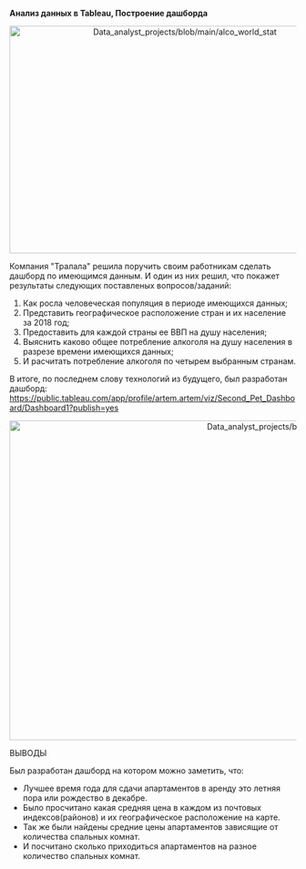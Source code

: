 
**Анализ данных в Tableau, Построение дашборда**

<p align="center"><img src="https://github.com/ArtemPlgn/Data_analyst_projects/blob/main/alco_world_stat/alco.jpg" alt="Data_analyst_projects/blob/main/alco_world_stat" border="0" style='width:600px;height:400px'/>

  
Компания "Тралала" решила поручить своим работникам сделать дашборд по имеющимся данным. И один из них решил, что покажет результаты следующих поставленых вопросов/заданий:
  
  1. Как росла человеческая популяция в периоде имеющихся данных;
  2. Представить географическое расположение стран и их население за 2018 год;
  3. Предоставить для каждой страны ее ВВП на душу населения;
  4. Выяснить каково общее потребление алкоголя на душу населения в разрезе времени имеющихся данных;
  5. И расчитать потребление алкоголя по четырем выбранным странам.
  
  
В итоге, по последнем слову технологий из будущего, был разработан дашборд:
https://public.tableau.com/app/profile/artem.artem/viz/Second_Pet_Dashboard/Dashboard1?publish=yes
  
  
  <p align="center"><img src="https://github.com/ArtemPlgn/Data_analyst_projects/blob/main/alco_world_stat/Dashboard.png" alt="Data_analyst_projects/blob/main/alco_world_stat" border="0" style='width:1000px;height:562px'/>
   
   
    
 ВЫВОДЫ
    
 Был разработан дашборд на котором можно заметить, что:
    
 - Лучшее время года для сдачи апартаментов в аренду это летняя пора или рождество в декабре.
 - Было просчитано какая средняя цена в каждом из почтовых индексов(районов) и их географическое расположение на карте.
 - Так же были найдены средние цены апартаментов зависящие от количества спальных комнат.
 - И посчитано сколько приходиться апартаментов на разное количество спальных комнат.
    
  
